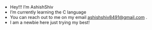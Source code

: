 - Hey!!! I’m AshishShiv
- I’m currently learning the C language
- You can reach out to me on my email ashishshiv8491@gmail.com .
- I am a newbie here just trying my best! 
<!---
AshishShiv101/AshishShiv101 is a ✨ special ✨ repository because its `README.md` (this file) appears on your GitHub profile.
You can click the Preview link to take a look at your changes.
--->
